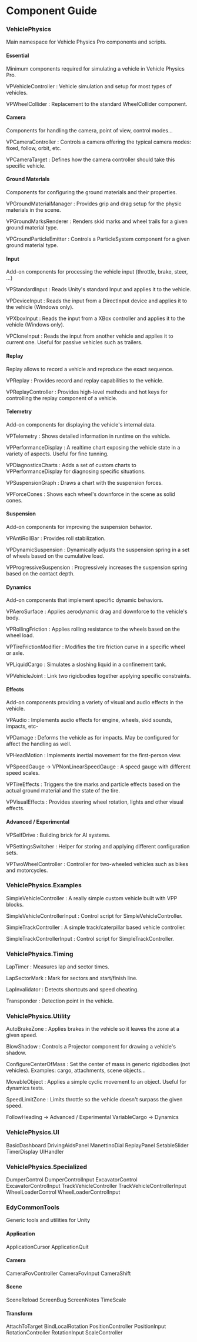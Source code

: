 # Component Guide

### VehiclePhysics

Main namespace for Vehicle Physics Pro components and scripts.

#### Essential

Minimum components required for simulating a vehicle in Vehicle Physics Pro.

VPVehicleController
:	Vehicle simulation and setup for most types of vehicles.

VPWheelCollider
:	Replacement to the standard WheelCollider component.

#### Camera

Components for handling the camera, point of view, control modes...

VPCameraController
:	Controls a camera offering the typical camera modes: fixed, follow, orbit, etc.

VPCameraTarget
:	Defines how the camera controller should take this specific vehicle.

#### Ground Materials

Components for configuring the ground materials and their properties.

VPGroundMaterialManager
:	Provides grip and drag setup for the physic materials in the scene.

VPGroundMarksRenderer
:	Renders skid marks and wheel trails for a given ground material type.

VPGroundParticleEmitter
:	Controls a ParticleSystem component for a given ground material type.

#### Input

Add-on components for processing the vehicle input (throttle, brake, steer, ...)

VPStandardInput
:	Reads Unity's standard Input and applies it to the vehicle.

VPDeviceInput
:	Reads the input from a DirectInput device and applies it to the vehicle (Windows only).

VPXboxInput
:	Reads the input from a XBox controller and applies it to the vehicle (Windows only).

VPCloneInput
:	Reads the input from another vehicle and applies it to current one. Useful for passive
	vehicles such as trailers.

#### Replay

Replay allows to record a vehicle and reproduce the exact sequence.

VPReplay
:	Provides record and replay capabilities to the vehicle.

VPReplayController
:	Provides high-level methods and hot keys for controlling the replay component of a vehicle.

#### Telemetry

Add-on components for displaying the vehicle's internal data.

VPTelemetry
:	Shows detailed information in runtime on the vehicle.

VPPerformanceDisplay
:	A realtime chart exposing the vehicle state in a variety of aspects. Useful for fine tunning.

VPDiagnosticsCharts
:	Adds a set of custom charts to VPPerformanceDisplay for diagnosing specific situations.

VPSuspensionGraph
:	Draws a chart with the suspension forces.

VPForceCones
:	Shows each wheel's downforce in the scene as solid cones.

#### Suspension

Add-on components for improving the suspension behavior.

VPAntiRollBar
:	Provides roll stabilization.

VPDynamicSuspension
:	Dynamically adjusts the suspension spring in a set of wheels based on the cumulative load.

VPProgressiveSuspension
:	Progressively increases the suspension spring based on the contact depth.

#### Dynamics

Add-on components that implement specific dynamic behaviors.

VPAeroSurface
:	Applies aerodynamic drag and downforce to the vehicle's body.

VPRollingFriction
:	Applies rolling resistance to the wheels based on the wheel load.

VPTireFrictionModifier
:	Modifies the tire friction curve in a specific wheel or axle.

VPLiquidCargo
:	Simulates a sloshing liquid in a confinement tank.

VPVehicleJoint
:	Link two rigidbodies together applying specific constraints.

#### Effects

Add-on components providing a variety of visual and audio effects in the vehicle.

VPAudio
:	Implements audio effects for engine, wheels, skid sounds, impacts, etc-

VPDamage
:	Deforms the vehicle as for impacts. May be configured for affect the handling as well.

VPHeadMotion
:	Implements inertial movement for the first-person view.

VPSpeedGauge -> VPNonLinearSpeedGauge
:	A speed gauge with different speed scales.

VPTireEffects
:	Triggers the tire marks and particle effects based on the actual ground material and the state of the tire.

VPVisualEffects
:	Provides steering wheel rotation, lights and other visual effects.

#### Advanced / Experimental

VPSelfDrive
:	Building brick for AI systems.

VPSettingsSwitcher
:	Helper for storing and applying different configuration sets.

VPTwoWheelController
:	Controller for two-wheeled vehicles such as bikes and motorcycles.

### VehiclePhysics.Examples

SimpleVehicleController
:	A really simple custom vehicle built with VPP blocks.

SimpleVehicleControllerInput
:	Control script for SimpleVehicleController.

SimpleTrackController
:	A simple track/caterpillar based vehicle controller.

SimpleTrackControllerInput
:	Control script for SimpleTrackController.

### VehiclePhysics.Timing

LapTimer
:	Measures lap and sector times.

LapSectorMark
:	Mark for sectors and start/finish line.

LapInvalidator
:	Detects shortcuts and speed cheating.

Transponder
:	Detection point in the vehicle.

### VehiclePhysics.Utility

AutoBrakeZone
:	Applies brakes in the vehicle so it leaves the zone at a given speed.

BlowShadow
:	Controls a Projector component for drawing a vehicle's shadow.

ConfigureCenterOfMass
:	Set the center of mass in generic rigidbodies (not vehicles). Examples: cargo, attachments,
	scene objects...

MovableObject
:	Applies a simple cyclic movement to an object. Useful for dynamics tests.

SpeedLimitZone
:	Limits throttle so the vehicle doesn't surpass the given speed.

FollowHeading -> Advanced / Experimental
VariableCargo -> Dynamics

### VehiclePhysics.UI

BasicDashboard
DrivingAidsPanel
ManettinoDial
ReplayPanel
SetableSlider
TimerDisplay
UIHandler

### VehiclePhysics.Specialized

DumperControl
DumperControlInput
ExcavatorControl
ExcavatorControlInput
TrackVehicleController
TrackVehicleControllerInput
WheelLoaderControl
WheelLoaderControlInput

### EdyCommonTools

Generic tools and utilities for Unity

#### Application

ApplicationCursor
ApplicationQuit

#### Camera

CameraFovController
CameraFovInput
CameraShift

#### Scene

SceneReload
ScreenBug
ScreenNotes
TimeScale

#### Transform

AttachToTarget
BindLocalRotation
PositionController
PositionInput
RotationController
RotationInput
ScaleController